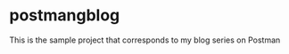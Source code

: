 postmangblog
============

This is the sample project that corresponds to my blog series on Postman
